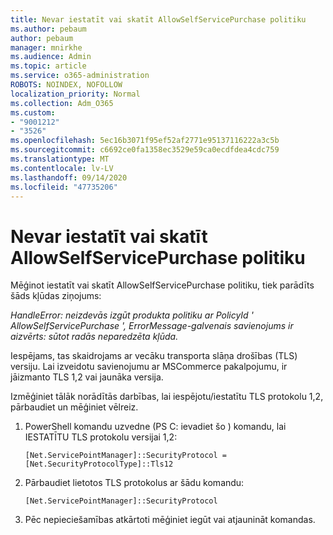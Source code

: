 ```yaml
---
title: Nevar iestatīt vai skatīt AllowSelfServicePurchase politiku
ms.author: pebaum
author: pebaum
manager: mnirkhe
ms.audience: Admin
ms.topic: article
ms.service: o365-administration
ROBOTS: NOINDEX, NOFOLLOW
localization_priority: Normal
ms.collection: Adm_O365
ms.custom:
- "9001212"
- "3526"
ms.openlocfilehash: 5ec16b3071f95ef52af2771e95137116222a3c5b
ms.sourcegitcommit: c6692ce0fa1358ec3529e59ca0ecdfdea4cdc759
ms.translationtype: MT
ms.contentlocale: lv-LV
ms.lasthandoff: 09/14/2020
ms.locfileid: "47735206"
---
```

# <a name="unable-to-set-or-view-the-allowselfservicepurchase-policy"></a>Nevar iestatīt vai skatīt AllowSelfServicePurchase politiku

Mēģinot iestatīt vai skatīt AllowSelfServicePurchase politiku, tiek parādīts šāds kļūdas ziņojums:

*HandleError: neizdevās izgūt produkta politiku ar PolicyId ' AllowSelfServicePurchase ', ErrorMessage-galvenais savienojums ir aizvērts: sūtot radās neparedzēta kļūda.*

Iespējams, tas skaidrojams ar vecāku transporta slāņa drošības (TLS) versiju. Lai izveidotu savienojumu ar MSCommerce pakalpojumu, ir jāizmanto TLS 1,2 vai jaunāka versija.  

Izmēģiniet tālāk norādītās darbības, lai iespējotu/iestatītu TLS protokolu 1,2, pārbaudiet un mēģiniet vēlreiz.
 1. PowerShell komandu uzvedne (PS C: ievadiet šo \) komandu, lai IESTATĪTU TLS protokolu versijai 1,2:

    `[Net.ServicePointManager]::SecurityProtocol = [Net.SecurityProtocolType]::Tls12`

2. Pārbaudiet lietotos TLS protokolus ar šādu komandu:

    `[Net.ServicePointManager]::SecurityProtocol` 

3. Pēc nepieciešamības atkārtoti mēģiniet iegūt vai atjaunināt komandas.

